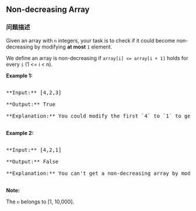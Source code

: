 ## Non-decreasing Array  
### 问题描述

Given an array with `n` integers, your task is to check if it could become non-decreasing by modifying **at most** `1` element.



We define an array is non-decreasing if `array[i] <= array[i + 1]` holds for every `i` (1 <= i < n).


**Example 1:**<br />
<pre>
**Input:** [4,2,3]
**Output:** True
**Explanation:** You could modify the first `4` to `1` to get a non-decreasing array.
</pre>


**Example 2:**<br />
<pre>
**Input:** [4,2,1]
**Output:** False
**Explanation:** You can't get a non-decreasing array by modify at most one element.
</pre>


**Note:**
The `n` belongs to [1, 10,000].


